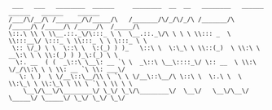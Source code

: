 ```
 ___   ___   ________  ______     ________  __  __   ________   ______   ______   ______    ______    
/___/\/__/\ /_______/\/_____/\   /_______/\/_/\/_/\ /_______/\ /_____/\ /_____/\ /_____/\  /_____/\   
\::.\ \\ \ \\__.::._\/\:::_ \ \  \__.::._\/\ \ \ \ \\::: _  \ \\:::__\/ \:::_ \ \\:::_ \ \ \:::_ \ \  
 \:: \/_) \ \  \::\ \  \:(_) ) )_   \::\ \  \:\_\ \ \\::(_)  \ \\:\ \  __\:\ \ \ \\:(_) ) )_\:(_) \ \ 
  \:. __  ( (  _\::\ \__\: __ `\ \  _\::\ \__\::::_\/ \:: __  \ \\:\ \/_/\\:\ \ \ \\: __ `\ \\: ___\/ 
   \: \ )  \ \/__\::\__/\\ \ `\ \ \/__\::\__/\ \::\ \  \:.\ \  \ \\:\_\ \ \\:\_\ \ \\ \ `\ \ \\ \ \   
    \__\/\__\/\________\/ \_\/ \_\/\________\/  \__\/   \__\/\__\/ \_____\/ \_____\/ \_\/ \_\/ \_\/   
                                                                                                      
```

<!--

**Here are some ideas to get you started:**

🙋‍♀️ A short introduction - what is your organization all about?
🌈 Contribution guidelines - how can the community get involved?
👩‍💻 Useful resources - where can the community find your docs? Is there anything else the community should know?
🍿 Fun facts - what does your team eat for breakfast?
🧙 Remember, you can do mighty things with the power of [Markdown](https://docs.github.com/github/writing-on-github/getting-started-with-writing-and-formatting-on-github/basic-writing-and-formatting-syntax)
-->
